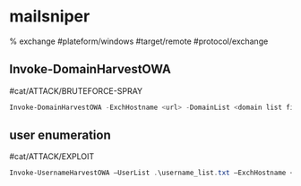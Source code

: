 # mailsniper
% exchange
#plateform/windows  #target/remote  #protocol/exchange 


##  Invoke-DomainHarvestOWA
#cat/ATTACK/BRUTEFORCE-SPRAY 
```powershell
Invoke-DomainHarvestOWA -ExchHostname <url> -DomainList <domain list file> -Outfile <output file>
```

## user enumeration
#cat/ATTACK/EXPLOIT 
```powershell
Invoke-UsernameHarvestOWA –UserList .\username_list.txt –ExchHostname <fqdn> –Domain <domain_fqdn> –OutFile potential_usernames.txt
```